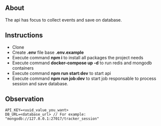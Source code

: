 ## About

The api has focus to collect events and save on database.


## Instructions

- Clone
- Create **.env** file base **.env.example**
- Execute command **npm i** to install all packages the project needs
- Execute command **docker-compose up -d** to run redis and mongodb containers
- Execute command **npm run start:dev** to start api
- Execute command **npm run job:dev** to start job responsable to process session and save database.

## Observation

```
API_KEY=<uuid_value_you_want>
DB_URL=<database_url> // For example: "mongodb://127.0.0.1:27017/tracker_session"
```